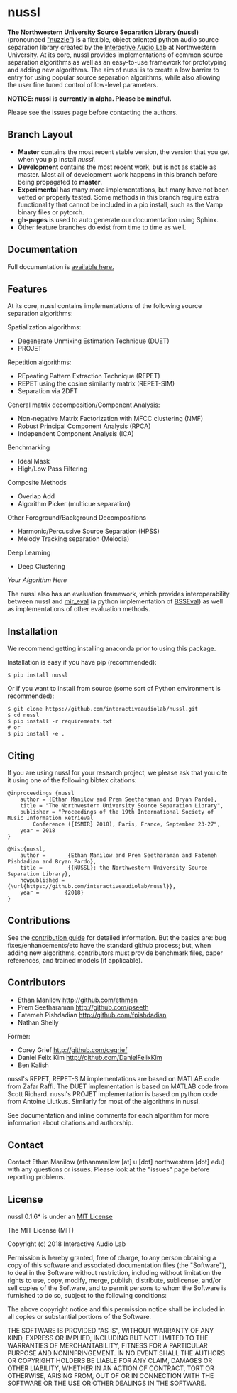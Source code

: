 
nussl
=====

**The Northwestern University Source Separation Library (nussl)**
(pronounced ["nuzzle"](http://www.thefreedictionary.com/nuzzle)) is a flexible, object oriented
python audio source separation library created by the 
[Interactive Audio Lab](http://music.cs.northwestern.edu/) 
at Northwestern University. At its core, nussl provides implementations of common source separation
algorithms as well as an easy-to-use framework for prototyping and adding new algorithms. The aim of
nussl is to create a low barrier to entry for using popular source separation algorithms, while also
allowing the user fine tuned control of low-level parameters.


**NOTICE: nussl is currently in alpha. Please be mindful.**

Please see the issues page before contacting the authors.

Branch Layout
-------------

- **Master** contains the most recent stable version, the version that you get when you pip install 
*nussl*.
- **Development** contains the most recent work, but is not as stable as master. Most all of 
development work happens in this branch before being propagated to **master**.
- **Experimental** has many more implementations, but many have not been vetted or properly tested. 
Some methods in this branch require extra functionality that cannot be included in a pip install, 
such as the Vamp binary files or pytorch.
- **gh-pages** is used to auto generate our documentation using Sphinx.
- Other feature branches do exist from time to time as well.



Documentation
-------------

Full documentation is [available here.](https://interactiveaudiolab.github.io/nussl/)


Features
--------

At its core, nussl contains implementations of the following source separation algorithms:

Spatialization algorithms:
* Degenerate Unmixing Estimation Technique (DUET)
* PROJET 

Repetition algorithms:
* REpeating Pattern Extraction Technique (REPET)
* REPET using the cosine similarity matrix (REPET-SIM)
* Separation via 2DFT

General matrix decomposition/Component Analysis:
* Non-negative Matrix Factorization with MFCC clustering (NMF)
* Robust Principal Component Analysis (RPCA) 
* Independent Component Analysis (ICA)

Benchmarking
* Ideal Mask
* High/Low Pass Filtering

Composite Methods
* Overlap Add
* Algorithm Picker (multicue separation)

Other Foreground/Background Decompositions
* Harmonic/Percussive Source Separation (HPSS)
* Melody Tracking separation (Melodia)

Deep Learning
* Deep Clustering

*Your Algorithm Here*

The nussl also has an evaluation framework, which provides interoperability
between nussl and [mir_eval](https://github.com/craffel/mir_eval) (a python implementation of
 [BSSEval](http://bass-db.gforge.inria.fr/bss_eval)) as well as implementations of other 
 evaluation methods. 


Installation
------------

We recommend getting installing anaconda prior to using this package.

Installation is easy if you have pip (recommended):

```
$ pip install nussl
```

Or if you want to install from source (some sort of Python environment is recommended):

```
$ git clone https://github.com/interactiveaudiolab/nussl.git
$ cd nussl
$ pip install -r requirements.txt
# or
$ pip install -e .
```

Citing
------

If you are using nussl for your research project, we please ask that you cite it using one of the 
following bibtex citations:

    @inproceedings {nussl
        author = {Ethan Manilow and Prem Seetharaman and Bryan Pardo},
        title = "The Northwestern University Source Separation Library",
        publisher = "Proceedings of the 19th International Society of Music Information Retrieval 
            Conference ({ISMIR} 2018), Paris, France, September 23-27",
        year = 2018
    }

    @Misc{nussl,
        author =       {Ethan Manilow and Prem Seetharaman and Fatemeh Pishdadian and Bryan Pardo},
        title =        {{NUSSL}: the Northwestern University Source Separation Library},
        howpublished = {\url{https://github.com/interactiveaudiolab/nussl}},
        year =        {2018}
    }

Contributions
-------------

See the [contribution guide](https://interactiveaudiolab.github.io/nussl/contributing.html) for
detailed information. But the basics are: bug fixes/enhancements/etc have the standard github
process; but, when adding new algorithms, contributors must provide benchmark files, paper 
references, and trained models (if applicable).

## Contributors

- Ethan Manilow <http://github.com/ethman>
- Prem Seetharaman <http://github.com/pseeth>
- Fatemeh Pishdadian <http://github.com/fpishdadian>
- Nathan Shelly

Former:

- Corey Grief <http://github.com/cegrief>
- Daniel Felix Kim <http://github.com/DanielFelixKim>
- Ben Kalish

nussl's REPET, REPET-SIM implementations are based on MATLAB code from Zafar Raffi. 
The DUET implementation is based on MATLAB code from Scott Richard. 
nussl's PROJET implementation is based on python code from Antoine Liutkus.
Similarly for most of the algorithms in nussl. 

See documentation and inline comments for each algorithm for more information about citations and authorship.


Contact
-------
Contact Ethan Manilow (ethanmanilow [at] u [dot] northwestern [dot] edu) with any questions or 
issues. Please look at the "issues" page before reporting problems.


License
-------
nussl 0.1.6* is under an [MIT License](https://opensource.org/licenses/MIT)

The MIT License (MIT)

Copyright (c) 2018 Interactive Audio Lab

Permission is hereby granted, free of charge, to any person obtaining a copy of this software and 
associated documentation files (the "Software"), to deal in the Software without restriction, 
including without limitation the rights to use, copy, modify, merge, publish, distribute, 
sublicense, and/or sell copies of the Software, and to permit persons to whom the Software is
furnished to do so, subject to the following conditions:

The above copyright notice and this permission notice shall be included in all copies or 
substantial portions of the Software.

THE SOFTWARE IS PROVIDED "AS IS", WITHOUT WARRANTY OF ANY KIND, EXPRESS OR IMPLIED, INCLUDING BUT
NOT LIMITED TO THE WARRANTIES OF MERCHANTABILITY, FITNESS FOR A PARTICULAR PURPOSE AND 
NONINFRINGEMENT. IN NO EVENT SHALL THE AUTHORS OR COPYRIGHT HOLDERS BE LIABLE FOR ANY CLAIM, 
DAMAGES OR OTHER LIABILITY, WHETHER IN AN ACTION OF CONTRACT, TORT OR OTHERWISE, ARISING FROM, 
OUT OF OR IN CONNECTION WITH THE SOFTWARE OR THE USE OR OTHER DEALINGS IN THE SOFTWARE.
